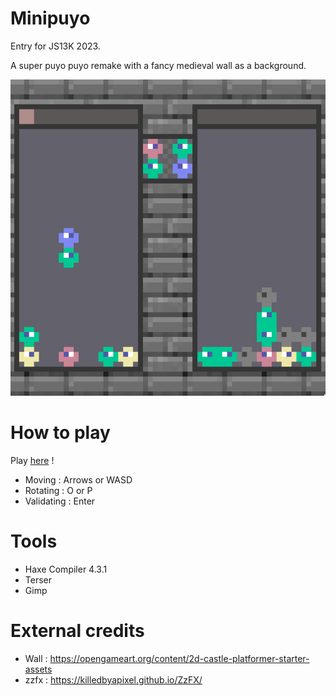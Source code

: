 # Minipuyo

Entry for JS13K 2023.

A super puyo puyo remake with a fancy medieval wall as a background.

![screenshot](https://github.com/gogoprog/minipuyo/raw/master/res/minipuyo.png)

# How to play

Play [here](https://js13kgames.com/entries/minipuyo) !

* Moving : Arrows or WASD
* Rotating : O or P
* Validating : Enter

# Tools

 * Haxe Compiler 4.3.1
 * Terser
 * Gimp

# External credits

 * Wall : https://opengameart.org/content/2d-castle-platformer-starter-assets
 * zzfx : https://killedbyapixel.github.io/ZzFX/

